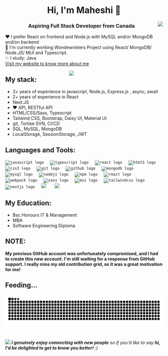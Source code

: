

<h1 align="center">Hi, I'm Maheshi 👋 </h1>
<img align="right" src="https://visitor-badge.laobi.icu/badge?page_id=MashiGitCat.MashiGitCat&left_color=royalblue&right_color=black" />
<h3 align="center">Aspiring Full Stack Developer from Canada </h3>

❤️ I prefer React on frontend and Node.js with MySQL and/or MongoDB and/on backend </br>
🤔 I'm currently working Wondewrieters Project using React/ MongoDB/ Node.JS/ MUI and Typescript.</br>
✨ I study: Java</br>
[Visit my website to know more about me](https://find-maheshi.netlify.app/)

<img align="right" src="https://octodex.github.com/images/hula_loop_octodex03.gif" width="300">

## My stack:
- 3+ years of experience in javascript, Node.js, Express.js , async, await
- 2+ years of experience in React
- Next.JS
- ❤️ API, RESTful API
- HTML/CSS/Sass, Typescript
- Tailwind CSS, Bootstrap, Daisy UI, Material UI
- git, Tortise SVN, CI/CD
- SQL, MySQL,  MongoDB
- LocalStorage, SessionStorage, JWT

## Languages and Tools:
<div align="left">
  <code><img src="https://cdn.jsdelivr.net/gh/devicons/devicon/icons/javascript/javascript-original.svg" height="30" alt="javascript logo"  /></code>
  <img width="12" />
  <code><img src="https://cdn.jsdelivr.net/gh/devicons/devicon/icons/typescript/typescript-original.svg" height="30" alt="typescript logo"  /></code>
  <img width="12" />
  <code><img src="https://cdn.jsdelivr.net/gh/devicons/devicon/icons/react/react-original.svg" height="30" alt="react logo"  /></code>
  <img width="12" />
  <code><img src="https://cdn.jsdelivr.net/gh/devicons/devicon/icons/html5/html5-original.svg" height="30" alt="html5 logo"  /></code>
  <img width="12" />
  <code><img src="https://cdn.jsdelivr.net/gh/devicons/devicon/icons/css3/css3-original.svg" height="30" alt="css3 logo"  /></code>
  <img width="12" />
  <code><img src="https://cdn.jsdelivr.net/gh/devicons/devicon/icons/git/git-original.svg" height="30" alt="git logo"  /></code>
  <img width="12" />
  <code><img src="https://skillicons.dev/icons?i=github" height="30" alt="github logo"  /></code>
  <img width="12" />
  <code><img src="https://cdn.jsdelivr.net/gh/devicons/devicon/icons/mongodb/mongodb-original.svg" height="30" alt="mongodb logo"  /></code>
  <img width="12" />
  <code><img src="https://skillicons.dev/icons?i=mysql" height="30" alt="mysql logo"  /></code>
  <img width="12" />
  <code><img src="https://cdn.jsdelivr.net/gh/devicons/devicon/icons/nodejs/nodejs-original.svg" height="30" alt="nodejs logo"  /></code>
  <img width="12" />
  <code><img src="https://cdn.jsdelivr.net/gh/devicons/devicon/icons/npm/npm-original-wordmark.svg" height="30" alt="npm logo"  /></code>
  <img width="12" />
  <code><img src="https://cdn.jsdelivr.net/gh/devicons/devicon/icons/react/react-original.svg" height="30" alt="react logo"  /></code>
  <img width="12" />
  <code><img src="https://cdn.jsdelivr.net/gh/devicons/devicon/icons/webpack/webpack-original.svg" height="30" alt="webpack logo"  /></code>
  <img width="12" />
  <!-- Add the following logos -->
  <code><img src="https://cdn.jsdelivr.net/gh/devicons/devicon/icons/sass/sass-original.svg" height="30" alt="sass logo"  /></code>
  <img width="12" />
  <code><img src="https://cdn.jsdelivr.net/gh/devicons/devicon/icons/materialui/materialui-original.svg" height="30" alt="mui logo"  /></code>
  <img width="12" />
  <code><img src="https://skillicons.dev/icons?i=tailwind" height="30" alt="tailwindcss logo"  /></code>
  <img width="12" />
  <code><img src="https://skillicons.dev/icons?i=nextjs" height="30" alt="nextjs logo"  /></code>
  <img width="12" />
  <code><img src="https://cdn.jsdelivr.net/gh/devicons/devicon@latest/icons/knexjs/knexjs-original.svg" height="30" /></code>
  <img width="12" />
  <code> <img src="https://cdn.jsdelivr.net/gh/devicons/devicon@latest/icons/bootstrap/bootstrap-original.svg" height="30"/>  </code>
  <img width="12" />
  
</div>


## My Education:
- Bsc.Honours IT & Management
- MBA
- Software Engineering Diploma


## NOTE:
<p><strong>My previous GitHub account was unfortunately compromised, and I had to create this new account. I'm still waiting for a response from GitHub support. I really miss my old contribution grid, as it was a great motivation for me!</strong></p>


## Feeding...
![Snake animation](https://raw.githubusercontent.com/taozhi8833998/taozhi8833998/output/github-contribution-grid-snake-dark.svg)

##
<img src= https://octodex.github.com/images/benevocats.png
 width="75"> <em><b>I genuinely enjoy connecting with new people</b> so if you'd like to say <b>hi, I'd be delighted to get to know you better!</b> :)</em>

